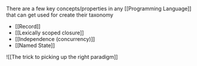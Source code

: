 There are a few key concepts/properties in any [[Programming Language]] that can get used for create their taxonomy

- [[Record]]
- [[Lexically scoped closure]]
- [[Independence (concurrency)]]
- [[Named State]]

![[The trick to picking up the right paradigm]]
